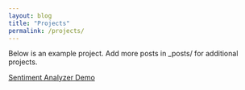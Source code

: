 ```yaml
---
layout: blog
title: "Projects"
permalink: /projects/
---
```


Below is an example project. Add more posts in _posts/ for additional projects.

<a href="sentiment.html">Sentiment Analyzer Demo</a>
